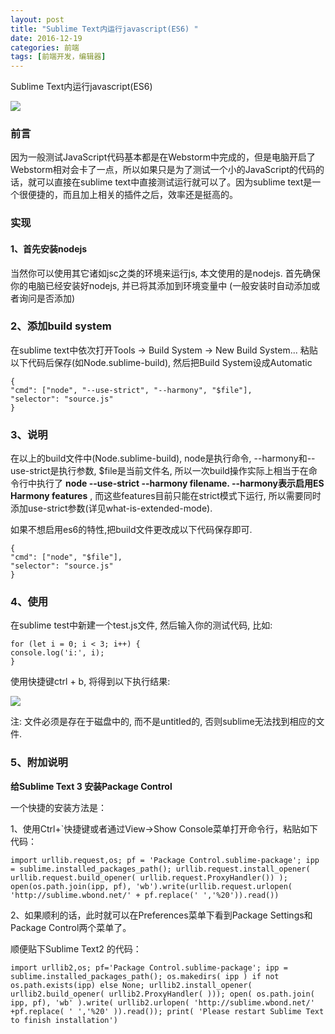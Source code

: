 ```yaml
---
layout: post
title: "Sublime Text内运行javascript(ES6) "
date: 2016-12-19
categories: 前端
tags: [前端开发，编辑器]
---
```


Sublime Text内运行javascript(ES6)

![](http://oq2sjn05e.bkt.clouddn.com/2016-12-22-FEW-Sublime%20Text%203%20.jpg)

<!-- more -->

### 前言 

因为一般测试JavaScript代码基本都是在Webstorm中完成的，但是电脑开启了Webstorm相对会卡了一点，所以如果只是为了测试一个小的JavaScript的代码的话，就可以直接在sublime text中直接测试运行就可以了。因为sublime text是一个很便捷的，而且加上相关的插件之后，效率还是挺高的。

### 实现

#### 1、首先安装nodejs

当然你可以使用其它诸如jsc之类的环境来运行js, 本文使用的是nodejs. 首先确保你的电脑已经安装好nodejs, 并已将其添加到环境变量中 (一般安装时自动添加或者询问是否添加)

### 2、添加build system

在sublime text中依次打开Tools -> Build System -> New Build System... 粘贴以下代码后保存(如Node.sublime-build), 然后把Build System设成Automatic

    {
    "cmd": ["node", "--use-strict", "--harmony", "$file"],
    "selector": "source.js"
    }   

### 3、说明

在以上的build文件中(Node.sublime-build), node是执行命令, --harmony和--use-strict是执行参数, $file是当前文件名, 所以一次build操作实际上相当于在命令行中执行了 **node --use-strict --harmony filename. --harmony表示启用ES Harmony features** , 而这些features目前只能在strict模式下运行, 所以需要同时添加use-strict参数(详见what-is-extended-mode).

如果不想启用es6的特性,把build文件更改成以下代码保存即可.

    {
    "cmd": ["node", "$file"],
    "selector": "source.js"
    }

### 4、使用
在sublime test中新建一个test.js文件, 然后输入你的测试代码, 比如:

    for (let i = 0; i < 3; i++) {
    console.log('i:', i);
    }

使用快捷键ctrl + b, 将得到以下执行结果:

![](http://oq2sjn05e.bkt.clouddn.com/2016-12-22-FEW-Sublime%20Text%203%20-1.png)

注: 文件必须是存在于磁盘中的, 而不是untitled的, 否则sublime无法找到相应的文件.


### 5、附加说明

**给Sublime Text 3 安装Package Control**

一个快捷的安装方法是：

1、使用Ctrl+`快捷键或者通过View->Show Console菜单打开命令行，粘贴如下代码：

    import urllib.request,os; pf = 'Package Control.sublime-package'; ipp = sublime.installed_packages_path(); urllib.request.install_opener( urllib.request.build_opener( urllib.request.ProxyHandler()) ); open(os.path.join(ipp, pf), 'wb').write(urllib.request.urlopen( 'http://sublime.wbond.net/' + pf.replace(' ','%20')).read())  

2、如果顺利的话，此时就可以在Preferences菜单下看到Package Settings和Package Control两个菜单了。

顺便贴下Sublime Text2 的代码：

    import urllib2,os; pf='Package Control.sublime-package'; ipp = sublime.installed_packages_path(); os.makedirs( ipp ) if not os.path.exists(ipp) else None; urllib2.install_opener( urllib2.build_opener( urllib2.ProxyHandler( ))); open( os.path.join( ipp, pf), 'wb' ).write( urllib2.urlopen( 'http://sublime.wbond.net/' +pf.replace( ' ','%20' )).read()); print( 'Please restart Sublime Text to finish installation')  